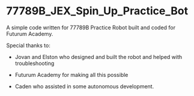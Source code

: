 # 77789B_JEX_Spin_Up_Practice_Bot
A simple code written for 77789B Practice Robot built and coded for Futurum Academy.

Special thanks to:

- Jovan and Elston who designed and built the robot and helped with troubleshooting 

- Futurum Academy for making all this possible

- Caden who assisted in some autonomous development.

